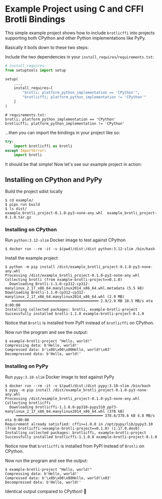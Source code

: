 # Example Project using C and CFFI Brotli Bindings

This simple example project shows how to include
`brotlicffi` into projects supporting both CPython
and other Python implementations like PyPy.

Basically it boils down to these two steps:

Include the two dependencies in your `install_requires`/`requirements.txt`:

```python
# install_requires:
from setuptools import setup

setup(
    ...,
    install_requires=[
        "brotli; platform_python_implementation == 'CPython'",
        "brotlicffi; platform_python_implementation != 'CPython'"
    ]
)
```

```
# requirements.txt:
brotli; platform_python_implementation == 'CPython'
brotlicffi; platform_python_implementation != 'CPython'
```

...then you can import the bindings in your project like so:

```python
try:
    import brotlicffi as brotli
except ImportError:
    import brotli
```

It should be that simple! Now let's see our example project in action:

## Installing on CPython and PyPy

Build the project sdist locally

```
$ cd example/
$ pipx run build
$ ls dist/
example_brotli_project-0.1.0-py3-none-any.whl  example_brotli_project-0.1.0.tar.gz
```

### Installing on CPython

Run `python:3.12-slim` Docker image to test against CPython

```
$ docker run --rm -it -v $(pwd)/dist:/dist python:3.12-slim /bin/bash
```

Install the example project

```
$ python -m pip install /dist/example_brotli_project-0.1.0-py3-none-any.whl
Processing /dist/example_brotli_project-0.1.0-py3-none-any.whl
Collecting brotli (from example-brotli-project==0.1.0)
  Downloading Brotli-1.1.0-cp312-cp312-manylinux_2_17_x86_64.manylinux2014_x86_64.whl.metadata (5.5 kB)
Downloading Brotli-1.1.0-cp312-cp312-manylinux_2_17_x86_64.manylinux2014_x86_64.whl (2.9 MB)
   ━━━━━━━━━━━━━━━━━━━━━━━━━━━━━━━━━━━━━━━━ 2.9/2.9 MB 10.5 MB/s eta 0:00:00
Installing collected packages: brotli, example-brotli-project
Successfully installed brotli-1.1.0 example-brotli-project-0.1.0
```

Notice that `Brotli` is installed from PyPI instead of `brotlicffi` on CPython.

Now run the program and see the output:

```
$ example-brotli-project "Hello, world!"
Compressing data: b'Hello, world!'
Compressed data: b'\x0b\x06\x80Hello, world!\x03'
Decompressed data: b'Hello, world!'
```

### Installing on PyPy

Run `pypy:3.10-slim` Docker image to test against PyPy

```
$ docker run --rm -it -v $(pwd)/dist:/dist pypy:3.10-slim /bin/bash
$ pypy -m pip install /dist/example_brotli_project-0.1.0-py3-none-any.whl 
Processing /dist/example_brotli_project-0.1.0-py3-none-any.whl
Collecting brotlicffi
  Downloading brotlicffi-1.1.0.0-pp310-pypy310_pp73-manylinux_2_17_x86_64.manylinux2014_x86_64.whl (378 kB)
     ━━━━━━━━━━━━━━━━━━━━━━━━━━━━━━━━━━━━━━━━ 378.6/378.6 kB 4.8 MB/s eta 0:00:00
Requirement already satisfied: cffi>=1.0.0 in /opt/pypy/lib/pypy3.10 (from brotlicffi->example-brotli-project==0.1.0) (1.17.0.dev0)
Installing collected packages: brotlicffi, example-brotli-project
Successfully installed brotlicffi-1.1.0.0 example-brotli-project-0.1.0
```

Notice now that `brotlicffi` is installed from PyPI instead of `Brotli` on CPython.

Now run the program and see the output:

```
$ example-brotli-project "Hello, world!"
Compressing data: b'Hello, world!'
Compressed data: b'\x0b\x06\x80Hello, world!\x03'
Decompressed data: b'Hello, world!'
```

Identical output compared to CPython! :tada:
